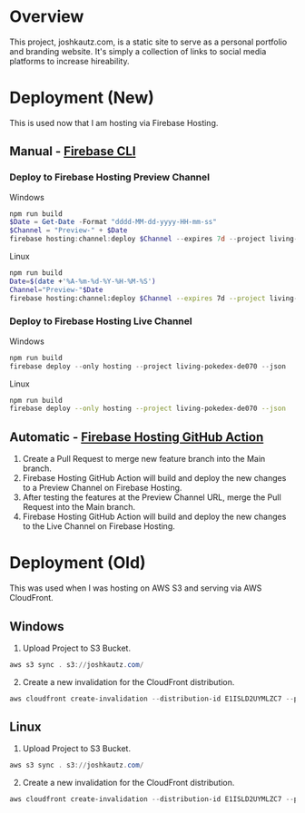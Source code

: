 # Overview

This project, joshkautz.com, is a static site to serve as a personal portfolio and branding website. It's simply a collection of links to social media platforms to increase hireability.

# Deployment (New)

This is used now that I am hosting via Firebase Hosting.

## Manual - [Firebase CLI](https://firebase.google.com/docs/cli)

### Deploy to Firebase Hosting Preview Channel

Windows
```PowerShell
npm run build
$Date = Get-Date -Format "dddd-MM-dd-yyyy-HH-mm-ss"
$Channel = "Preview-" + $Date
firebase hosting:channel:deploy $Channel --expires 7d --project living-pokedex-de070 --json
```

Linux
```Bash
npm run build
Date=$(date +'%A-%m-%d-%Y-%H-%M-%S')
Channel="Preview-"$Date
firebase hosting:channel:deploy $Channel --expires 7d --project living-pokedex-de070 --json
```

### Deploy to Firebase Hosting Live Channel
Windows
```PowerShell
npm run build
firebase deploy --only hosting --project living-pokedex-de070 --json
```

Linux
```Bash
npm run build
firebase deploy --only hosting --project living-pokedex-de070 --json
```

## Automatic - [Firebase Hosting GitHub Action](https://github.com/marketplace/actions/deploy-to-firebase-hosting)

1. Create a Pull Request to merge new feature branch into the Main branch.
2. Firebase Hosting GitHub Action will build and deploy the new changes to a Preview Channel on Firebase Hosting.
3. After testing the features at the Preview Channel URL, merge the Pull Request into the Main branch.
4. Firebase Hosting GitHub Action will build and deploy the new changes to the Live Channel on Firebase Hosting.

# Deployment (Old)

This was used when I was hosting on AWS S3 and serving via AWS CloudFront.

## Windows

1. Upload Project to S3 Bucket.
``` PowerShell
aws s3 sync . s3://joshkautz.com/
```

2. Create a new invalidation for the CloudFront distribution.
```PowerShell
aws cloudfront create-invalidation --distribution-id E1ISLD2UYMLZC7 --paths "/*"
```

## Linux

1. Upload Project to S3 Bucket.
``` PowerShell
aws s3 sync . s3://joshkautz.com/
```

2. Create a new invalidation for the CloudFront distribution.
```PowerShell
aws cloudfront create-invalidation --distribution-id E1ISLD2UYMLZC7 --paths "/*"
```